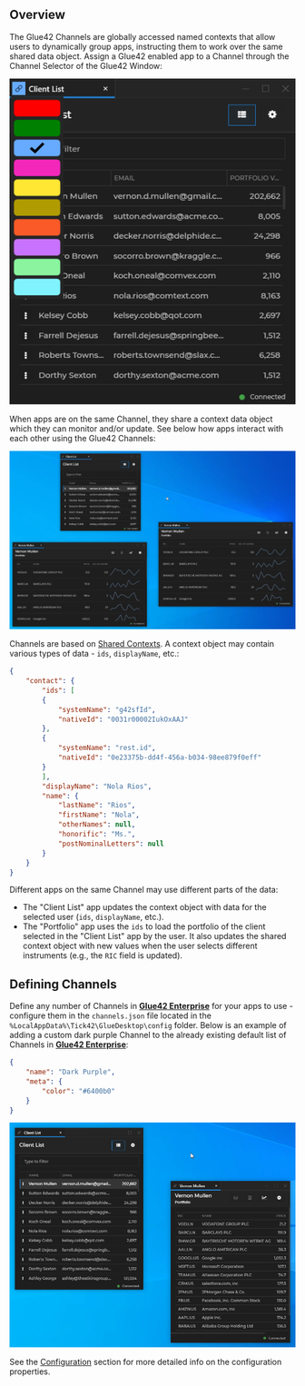 ## Overview

The Glue42 Channels are globally accessed named contexts that allow users to dynamically group apps, instructing them to work over the same shared data object. Assign a Glue42 enabled app to a Channel through the Channel Selector of the Glue42 Window:

![Selected Channel](../../../../images/channels/channel-selector.png)

When apps are on the same Channel, they share a context data object which they can monitor and/or update. See below how apps interact with each other using the Glue42 Channels:

![Channel interactions](../../../../images/channels/channels.gif)

Channels are based on [Shared Contexts](../../shared-contexts/overview/index.html). A context object may contain various types of data - `ids`, `displayName`, etc.:

```json
{
    "contact": {
        "ids": [
        {
            "systemName": "g42sfId",
            "nativeId": "0031r00002IukOxAAJ"
        },
        {
            "systemName": "rest.id",
            "nativeId": "0e23375b-dd4f-456a-b034-98ee879f0eff"
        }
        ],
        "displayName": "Nola Rios",
        "name": {
            "lastName": "Rios",
            "firstName": "Nola",
            "otherNames": null,
            "honorific": "Ms.",
            "postNominalLetters": null
        }
    }
}
```

Different apps on the same Channel may use different parts of the data:

- The "Client List" app updates the context object with data for the selected user (`ids`, `displayName`, etc.).
- The "Portfolio" app uses the `ids` to load the portfolio of the client selected in the "Client List" app by the user. It also updates the shared context object with new values when the user selects different instruments (e.g., the `RIC` field is updated).

## Defining Channels

Define any number of Channels in [**Glue42 Enterprise**](https://glue42.com/enterprise/) for your apps to use - configure them in the `channels.json` file located in the `%LocalAppData%\Tick42\GlueDesktop\config` folder. Below is an example of adding a custom dark purple Channel to the already existing default list of Channels in [**Glue42 Enterprise**](https://glue42.com/enterprise/):

```json
{
    "name": "Dark Purple",
    "meta": {
        "color": "#6400b0"
    }
}
```

![Custom Channel](../../../../images/channels/custom-channel.gif)

See the [Configuration](../../../../developers/configuration/channels/index.html) section for more detailed info on the configuration properties.